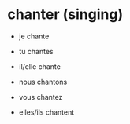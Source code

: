 # chanter (singing)

- je chante
- tu chantes
- il/elle chante
  
- nous chantons
- vous chantez

- elles/ils chantent

